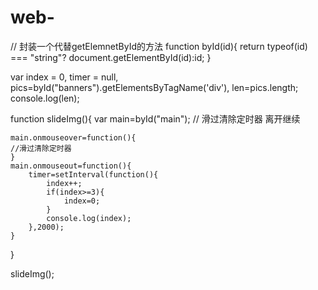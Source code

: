 # web-
<body>
	<div class="main" id="main">
		<!-- 图片轮播 -->
		<div class="banner" id="banners">
			<a href="">
				<div class="banner-slide slide1 slide-active"></div>
			</a>
			<a href="">
				<div class="banner-slide slide2"></div>
			</a>
			<a href="">
				<div class="banner-slide slide3"></div>
			</a>	 	
		</div>
		<!-- 上一张 下一张 -->
		<a href="javascript:void(0)" class="button prev"></a>
		<a href="javascript:void(0)" class="button next"></a>
		<!-- 圆点导航 -->
		<div class="dots">
			<span class="active"></span>
			<span></span>
			<span></span>
		</div>
	</div>
	<script src="js/script.js"></script>
</body>

// 封装一个代替getElemnetById的方法
function byId(id){
	return typeof(id) === "string"? document.getElementById(id):id;
}

var index = 0,
	timer = null,
	pics=byId("banners").getElementsByTagName('div'),
	len=pics.length;
	console.log(len);

function slideImg(){
	var main=byId("main");
	// 滑过清除定时器 离开继续
	
	main.onmouseover=function(){
	//滑过清除定时器 
	}
	main.onmouseout=function(){
		timer=setInterval(function(){
			index++;
			if(index>=3){
				index=0;
			}
			console.log(index);
		},2000);
	}
}

slideImg();
